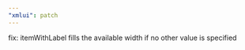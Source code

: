 ```yaml
---
"xmlui": patch
---
```


fix: itemWithLabel fills the available width if no other value is specified
